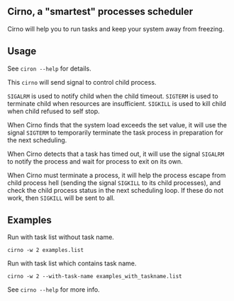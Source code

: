 ## Cirno, a "smartest" processes scheduler

Cirno will help you to run tasks and keep your system away from freezing.

## Usage

See `ciron --help` for details.

This `cirno` will send signal to control child process.

`SIGALRM` is used to notify child when the child timeout.
`SIGTERM` is used to terminate child when resources are insufficient.
`SIGKILL` is used to kill child when child refused to self stop.

When Cirno finds that the system load exceeds the set value,
it will use the signal `SIGTERM` to temporarily terminate the task process in preparation for the next scheduling.

When Cirno detects that a task has timed out,
it will use the signal `SIGALRM` to notify the process and wait for process to exit on its own.

When Cirno must terminate a process,
it will help the process escape from child process hell (sending the signal `SIGKILL` to its child processes),
and check the child process status in the next scheduling loop.
If these do not work, then `SIGKILL` will be sent to all.

## Examples

Run with task list without task name.

```
cirno -w 2 examples.list
```

Run with task list which contains task name.

```
cirno -w 2 --with-task-name examples_with_taskname.list
```

See `cirno --help` for more info.
